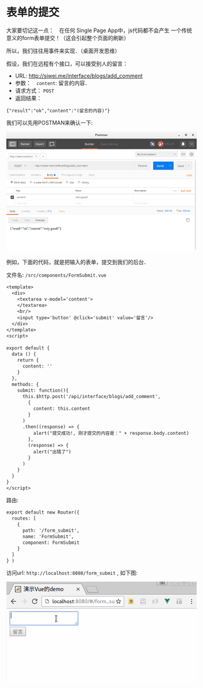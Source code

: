 # 表单的提交

大家要切记这一点：　在任何 Single Page App中，js代码都不会产生
一个传统意义的form表单提交！（这会引起整个页面的刷新）

所以，我们往往用事件来实现．（桌面开发思维）

假设，我们在远程有个接口，可以接受别人的留言：

- URL: http://siwei.me/interface/blogs/add_comment
- 参数：　`content`:  留言的内容．
- 请求方式： `POST`
- 返回结果：

```
{"result":"ok","content":"(留言的内容)"}
```

我们可以先用POSTMAN来确认一下:

![postman对于接口的调用](./images/postman_interface_add_comment.png)

例如，下面的代码，就是把输入的表单，提交到我们的后台．

文件名: `/src/components/FormSubmit.vue`

```
<template>
  <div>
    <textarea v-model='content'>
    </textarea>
    <br/>
    <input type='button' @click='submit' value='留言'/>
  </div>
</template>
<script>

export default {
  data () {
    return {
      content: ''
    }
  },
  methods: {
    submit: function(){
      this.$http.post('/api/interface/blogs/add_comment',
        {
          content: this.content
        }
      )
      .then((response) => {
          alert("提交成功!, 刚才提交的内容是：" + response.body.content)
        },
        (response) => {
          alert("出错了")
        }
      )
    }
  }
}
</script>
```

路由:

```
export default new Router({
  routes: [
    {
      path: '/form_submit',
      name: 'FormSubmit',
      component: FormSubmit
    }
  ]
} )
```

访问url:   `http://localhost:8080/form_submit` , 如下图:

![提交表单](./images/submit_form.gif)
